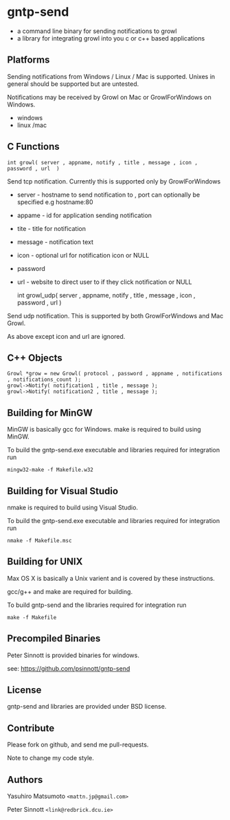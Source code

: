 gntp-send
=========

* a command line binary for sending notifications to growl
* a library for integrating growl into you c or c++ based applications

Platforms
---------

Sending notifications from Windows / Linux / Mac is supported. Unixes in general should be supported but are untested.

Notifications may be received by Growl on Mac or GrowlForWindows on Windows.

* windows
* linux /mac


C Functions
-----------

    int growl( server , appname, notify , title , message , icon , password , url  )

Send tcp notification. Currently this is supported only by GrowlForWindows

* server - hostname to send notification to , port can optionally be specified e.g hostname:80
* appame - id for application sending notification
* tite - title for notification
* message -  notification text
* icon - optional url for notification icon or NULL
* password 
* url - website to direct user to if they click notification or NULL

    int growl_udp( server , appname, notify , title , message , icon , password , url  )

Send udp notification. This is supported by both GrowlForWindows and Mac Growl.

As above except icon and url are ignored.

C++ Objects
-----------

    Growl *grow = new Growl( protocol , password , appname , notifications , notifications_count );
    growl->Notify( notification1 , title , message );
    growl->Notify( notification2 , title , message );

Building for MinGW
------------------

MinGW is basically gcc for Windows. make is required to build using MinGW.

To build the gntp-send.exe executable and libraries required for integration run

    mingw32-make -f Makefile.w32

Building for Visual Studio
--------------------------

nmake is required to build using Visual Studio.

To build the gntp-send.exe executable and libraries required for integration run

    nmake -f Makefile.msc

Building for UNIX
-----------------

Max OS X is basically a Unix varient and is covered by these instructions.

gcc/g++ and make are required for building.

To build gntp-send and the libraries required for integration run

    make -f Makefile

Precompiled Binaries
--------------------

Peter Sinnott is provided binaries for windows.

see: https://github.com/psinnott/gntp-send

License
-------

gntp-send and libraries are provided under BSD license.

Contribute
----------

Please fork on github, and send me pull-requests.

Note to change my code style.

Authors
-------

Yasuhiro Matsumoto `<mattn.jp@gmail.com>`

Peter Sinnott `<link@redbrick.dcu.ie>`
